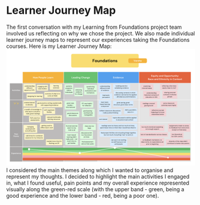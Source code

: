 
# Learner Journey Map

The first conversation with my Learning from Foundations project team involved us reflecting on why we chose the project. We also made individual learner journey maps to represent our experiences taking the Foundations courses. Here is my Learner Journey Map:
![Learner Journey Map](ljm.png)
I considered the main themes along which I wanted to organise and represent my thoughts. I decided to highlight the main activities I engaged in, what I found useful, pain points and my overall experience represented visually along the green-red scale (with the upper band - green, being a good experience and the lower band - red, being a poor one).